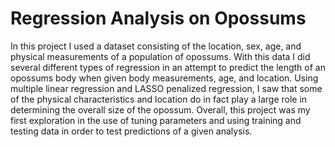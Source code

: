 # Regression Analysis on Opossums
In this project I used a dataset consisting of the location, sex, age, and physical measurements of a population of opossums. With this data I did several different types of regression in an attempt to predict the length of an opossums body when given body measurements, age, and location. Using multiple linear regression and LASSO penalized regression, I saw that some of the physical characteristics and location do in fact play a large role in determining the overall size of the opossum. Overall, this project was my first exploration in the use of tuning parameters and using training and testing data in order to test predictions of a given analysis. 
